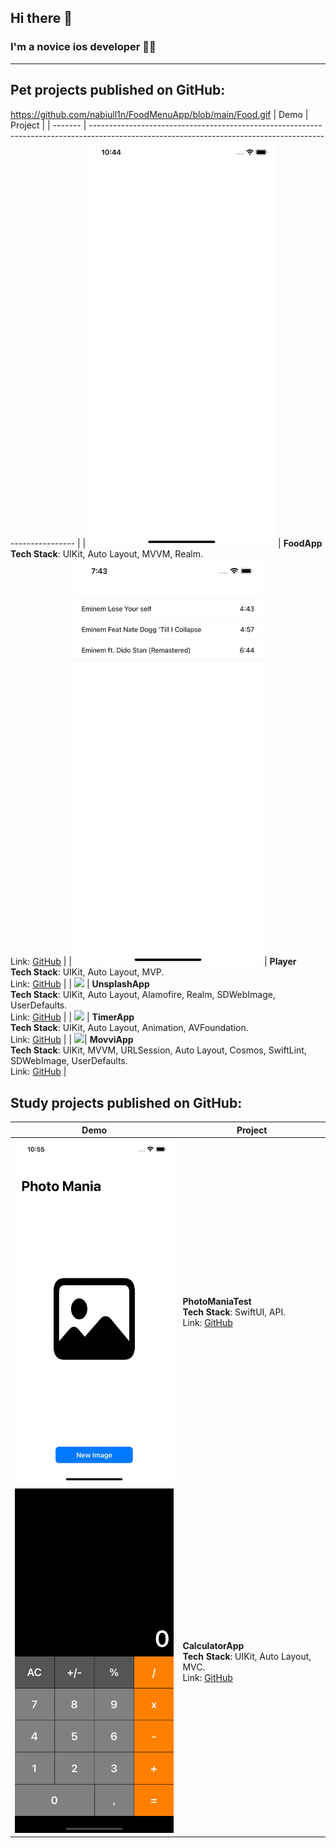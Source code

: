## Hi there 👋
### I'm a novice ios developer 👨‍💻

---
## Pet projects published on GitHub:
https://github.com/nabiull1n/FoodMenuApp/blob/main/Food.gif
|  Demo   | Project                                                                                                                                                  |
| ------- | -------------------------------------------------------------------------------------------------------------------------------------------------------- |
| <img src="https://github.com/nabiull1n/FoodMenuApp/blob/main/Food.gif" width="300"> | **FoodApp**<br>**Tech Stack**: UIKit, Auto Layout, MVVM, Realm.<br>Link: [GitHub](https://github.com/nabiull1n/FoodMenuApp) |
| <img src="https://github.com/nabiull1n/testTaskPlayer/blob/main/Simulator%20Screen%20Recording%20-%20iPhone%2013%20-%202023-06-12%20at%2019.44.10.gif" width="300"> | **Player**<br>**Tech Stack**: UIKit, Auto Layout, MVP.<br>Link: [GitHub](https://github.com/nabiull1n/testTaskPlayer) |
| <img src="https://github.com/nabiull1n/UnsplashApp/blob/main/pictures/UnsplashApp.gif" width="300"> | **UnsplashApp**<br>**Tech Stack**: UIKit, Auto Layout, Alamofire, Realm, SDWebImage, UserDefaults.<br>Link: [GitHub](https://github.com/nabiull1n/UnsplashApp) |
| <img src="https://github.com/nabiull1n/TimerApp/blob/main/Simulator%20TimerApp.gif" width="300"> | **TimerApp**<br>**Tech Stack**: UIKit, Auto Layout, Animation, AVFoundation.<br>Link: [GitHub](https://github.com/nabiull1n/TimerApp) |
| <img src="https://github.com/nabiull1n/MovviApp/blob/main/Images/MovviApp.gif" width="300">| **MovviApp**<br>**Tech Stack**: UIKit, MVVM, URLSession, Auto Layout, Cosmos, SwiftLint, SDWebImage, UserDefaults.<br>Link: [GitHub](https://github.com/nabiull1n/MovviApp) |

## Study projects published on GitHub:

|  Demo   | Project                                                                                                                                                  |
| ------- | -------------------------------------------------------------------------------------------------------------------------------------------------------- |
| <img src="https://github.com/nabiull1n/PhotoManiaTest/blob/main/test.gif" width="300">| **PhotoManiaTest**<br>**Tech Stack**: SwiftUI, API.<br>Link: [GitHub](https://github.com/nabiull1n/PhotoManiaTest) |
| <img src="https://github.com/nabiull1n/CalculatorTest/blob/main/calculator.png" width="300">| **CalculatorApp**<br>**Tech Stack**: UIKit, Auto Layout, MVC.<br>Link: [GitHub](https://github.com/nabiull1n/CalculatorTest) |
